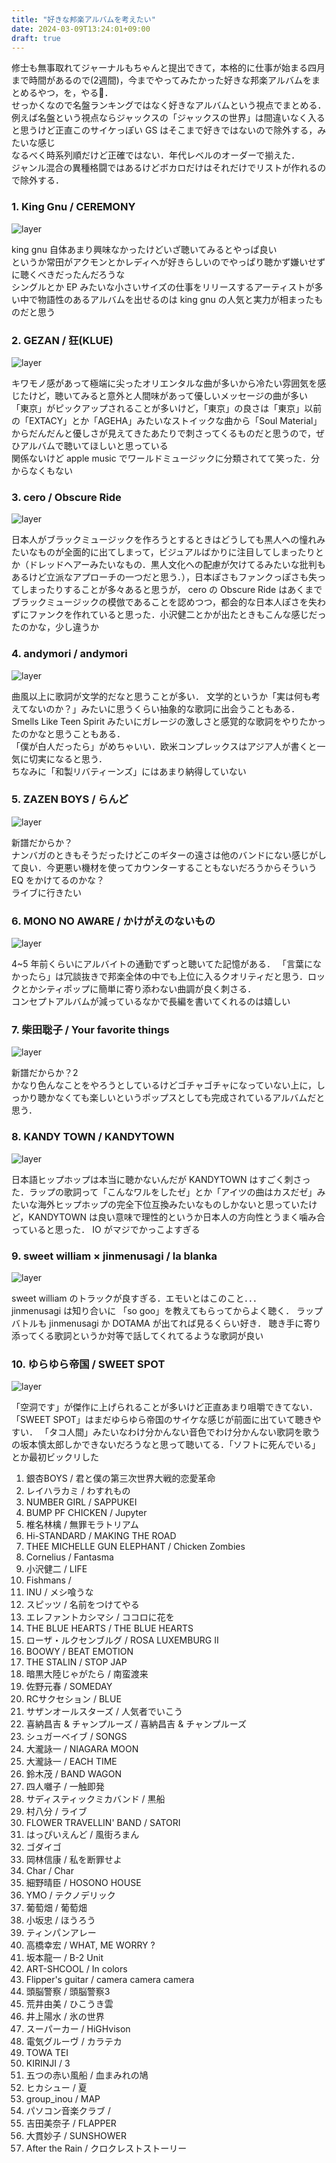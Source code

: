```yaml
---
title: "好きな邦楽アルバムを考えたい"
date: 2024-03-09T13:24:01+09:00
draft: true
---
```


修士も無事取れてジャーナルもちゃんと提出できて，本格的に仕事が始まる四月まで時間があるので(2週間)，今までやってみたかった好きな邦楽アルバムをまとめるやつ，を，やる🍟．\
せっかくなので名盤ランキングではなく好きなアルバムという視点でまとめる．
例えば名盤という視点ならジャックスの「ジャックスの世界」は間違いなく入ると思うけど正直このサイケっぽい GS はそこまで好きではないので除外する，みたいな感じ\
なるべく時系列順だけど正確ではない．年代レベルのオーダーで揃えた．\
ジャンル混合の異種格闘ではあるけどボカロだけはそれだけでリストが作れるので除外する．

### 1. King Gnu / CEREMONY

![layer](/images/ceremony.jpg)

king gnu 自体あまり興味なかったけどいざ聴いてみるとやっぱ良い\
というか常田がアクモンとかレディへが好きらしいのでやっぱり聴かず嫌いせずに聴くべきだったんだろうな\
シングルとか EP みたいな小さいサイズの仕事をリリースするアーティストが多い中で物語性のあるアルバムを出せるのは king gnu の人気と実力が相まったものだと思う

### 2. GEZAN / 狂(KLUE)

![layer](/images/KLUE.jpg)

キワモノ感があって極端に尖ったオリエンタルな曲が多いから冷たい雰囲気を感じたけど，聴いてみると意外と人間味があって優しいメッセージの曲が多い\
「東京」がピックアップされることが多いけど，「東京」の良さは「東京」以前の「EXTACY」とか「AGEHA」みたいなストイックな曲から「Soul Material」からだんだんと優しさが見えてきたあたりで刺さってくるものだと思うので，ぜひアルバムで聴いてほしいと思っている\
関係ないけど apple music でワールドミュージックに分類されてて笑った．分からなくもない

### 3. cero / Obscure Ride

![layer](/images/cero.jpg)

日本人がブラックミュージックを作ろうとするときはどうしても黒人への憧れみたいなものが全面的に出てしまって，ビジュアルばかりに注目してしまったりとか（ドレッドヘアーみたいなもの．黒人文化への配慮が欠けてるみたいな批判もあるけど立派なアプローチの一つだと思う．），日本ぽさもファンクっぽさも失ってしまったりすることが多々あると思うが， cero の Obscure Ride はあくまでブラックミュージックの模倣であることを認めつつ，都会的な日本人ぽさを失わずにファンクを作れていると思った．小沢健二とかが出たときもこんな感じだったのかな，少し違うか

### 4. andymori / andymori

![layer](/images/andymori.jpg)

曲風以上に歌詞が文学的だなと思うことが多い．
文学的というか「実は何も考えてないのか？」みたいに思うくらい抽象的な歌詞に出会うこともある．Smells Like Teen Spirit みたいにガレージの激しさと感覚的な歌詞をやりたかったのかなと思うこともある．\
「僕が白人だったら」がめちゃいい．欧米コンプレックスはアジア人が書くと一気に切実になると思う．\
ちなみに「和製リバティーンズ」にはあまり納得していない

### 5. ZAZEN BOYS / らんど

![layer](/images/rando.jpg)

新譜だからか？\
ナンバガのときもそうだったけどこのギターの遠さは他のバンドにない感じがして良い．今更悪い機材を使ってカウンターすることもないだろうからそういう EQ をかけてるのかな？\
ライブに行きたい

### 6. MONO NO AWARE / かけがえのないもの

![layer](/images/monono.jpg)

4~5 年前くらいにアルバイトの通勤でずっと聴いてた記憶がある．
「言葉になかったら」は冗談抜きで邦楽全体の中でも上位に入るクオリティだと思う．ロックとかシティポップに簡単に寄り添わない曲調が良く刺さる．\
コンセプトアルバムが減っているなかで長編を書いてくれるのは嬉しい

### 7. 柴田聡子 / Your favorite things

![layer](/images/sibata.jpg)

新譜だからか？2\
かなり色んなことをやろうとしているけどゴチャゴチャになっていない上に，しっかり聴かなくても楽しいというポップスとしても完成されているアルバムだと思う．

### 8. KANDY TOWN / KANDYTOWN

![layer](/images/kandy.jpg)

日本語ヒップホップは本当に聴かないんだが KANDYTOWN はすごく刺さった．ラップの歌詞って「こんなワルをしたゼ」とか「アイツの曲はカスだゼ」みたいな海外ヒップホップの完全下位互換みたいなものしかないと思っていたけど，KANDYTOWN は良い意味で理性的というか日本人の方向性とうまく噛み合っていると思った．
IO がマジでかっこよすぎる

### 9. sweet william × jinmenusagi / la blanka

![layer](/images/jinmen.jpg)

sweet william のトラックが良すぎる．エモいとはこのこと．．．\
jinmenusagi は知り合いに 「so goo」を教えてもらってからよく聴く．
ラップバトルも jinmenusagi か DOTAMA が出てれば見るくらい好き．
聴き手に寄り添ってくる歌詞というか対等で話してくれてるような歌詞が良い

### 10. ゆらゆら帝国 / SWEET SPOT

![layer](/images/yurayura.jpg)

「空洞です」が傑作に上げられることが多いけど正直あまり咀嚼できてない．\
「SWEET SPOT」はまだゆらゆら帝国のサイケな感じが前面に出ていて聴きやすい．
「タコ人間」みたいなわけ分かんない音色でわけ分かんない歌詞を歌うの坂本慎太郎しかできないだろうなと思って聴いてる．「ソフトに死んでいる」とか最初ビックリした

1.  銀杏BOYS / 君と僕の第三次世界大戦的恋愛革命
2.  レイハラカミ / わすれもの
3.  NUMBER GIRL / SAPPUKEI
4.  BUMP PF CHICKEN / Jupyter
5.  椎名林檎 / 無罪モラトリアム
6.  Hi-STANDARD / MAKING THE ROAD
7.  THEE MICHELLE GUN ELEPHANT / Chicken Zombies
8.  Cornelius / Fantasma
9.  小沢健二 / LIFE
10. Fishmans /
11. INU / メシ喰うな
12. スピッツ / 名前をつけてやる
13. エレファントカシマシ / ココロに花を
14. THE BLUE HEARTS / THE BLUE HEARTS
15. ローザ・ルクセンブルグ / ROSA LUXEMBURG II
16. BOOWY / BEAT EMOTION
17. THE STALIN / STOP JAP
18. 暗黒大陸じゃがたら / 南蛮渡来
19. 佐野元春 / SOMEDAY
20. RCサクセション / BLUE
21. サザンオールスターズ / 人気者でいこう
22. 喜納昌吉 & チャンプルーズ / 喜納昌吉 & チャンプルーズ
23. シュガーベイブ / SONGS
24. 大瀧詠一 / NIAGARA MOON
25. 大瀧詠一 / EACH TIME
26. 鈴木茂 / BAND WAGON
27. 四人囃子 / 一触即発
28. サディスティックミカバンド / 黒船
29. 村八分 / ライブ
30. FLOWER TRAVELLIN' BAND / SATORI
31. はっぴいえんど / 風街ろまん
32. ゴダイゴ
33. 岡林信康 / 私を断罪せよ
34. Char / Char
35. 細野晴臣 / HOSONO HOUSE
36. YMO / テクノデリック
37. 葡萄畑 / 葡萄畑
38. 小坂忠 / ほうろう
39. ティンパンアレー
40. 高橋幸宏 / WHAT, ME WORRY ?
41. 坂本龍一 / B-2 Unit
42. ART-SHCOOL / In colors
43. Flipper's guitar / camera camera camera
44. 頭脳警察 / 頭脳警察3
45. 荒井由美 / ひこうき雲
46. 井上陽水 / 氷の世界
57. スーパーカー / HiGHvison
58. 電気グルーヴ / カラテカ
59. TOWA TEI
60. KIRINJI / 3
61. 五つの赤い風船 / 血まみれの鳩
62. ヒカシュー / 夏
63. group_inou / MAP
64. パソコン音楽クラブ /
65. 吉田美奈子 / FLAPPER
66. 大貫妙子 / SUNSHOWER
67. After the Rain / クロクレストストーリー
